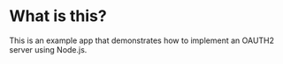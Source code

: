 # What is this?

This is an example app that demonstrates how to implement an OAUTH2 server using Node.js. 


